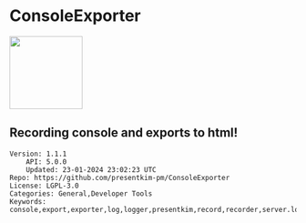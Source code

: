 # ConsoleExporter
<img src="https://raw.githubusercontent.com/presentkim-pm/ConsoleExporter/3253e851781506f833d4ab3b48a07a2e176a0526/assets/icon.png" width="128" height="128" />

## Recording console and exports to html!
```properties
Version: 1.1.1
    API: 5.0.0
    Updated: 23-01-2024 23:02:23 UTC
Repo: https://github.com/presentkim-pm/ConsoleExporter
License: LGPL-3.0
Categories: General,Developer Tools
Keywords: console,export,exporter,log,logger,presentkim,record,recorder,server.log
```